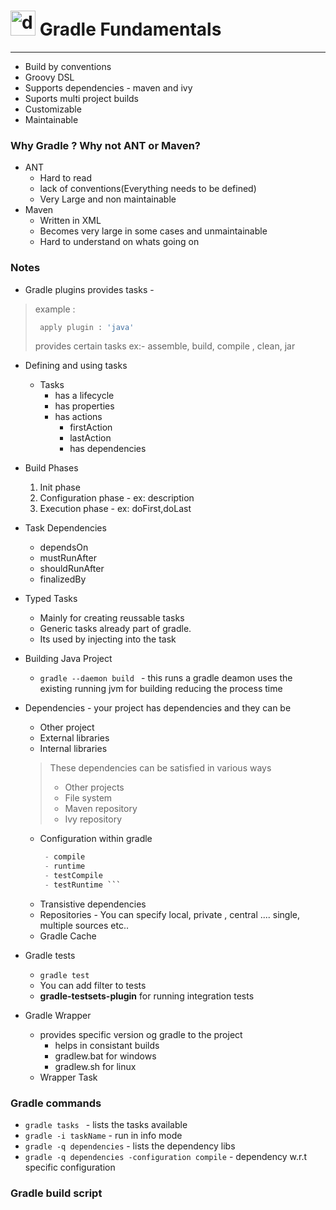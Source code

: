 # <img src="https://projects.eclipse.org/sites/default/files/Logo-200-200.png" alt="drawing" width="40"/> Gradle Fundamentals 
<hr>

- Build by conventions
- Groovy DSL 
- Supports dependencies - maven and ivy
- Suports multi project builds
- Customizable
- Maintainable

### Why Gradle ? Why not ANT or Maven?
- ANT 
    - Hard to read
    - lack of conventions(Everything needs to be defined)
    - Very Large and non maintainable
- Maven
    - Written in XML 
    - Becomes very large in some cases and unmaintainable
    - Hard to understand on whats going on

### Notes
- Gradle plugins provides tasks - 

> example :  
> ```sh
>  apply plugin : 'java'
> ```
> provides certain tasks ex:- assemble, build, compile , clean, jar

- Defining and using tasks
    - Tasks
        - has a lifecycle
        - has properties
        - has actions
            - firstAction
            - lastAction
            - has dependencies
- Build Phases
    1. Init phase 
    2. Configuration phase - ex: description
    3. Execution phase - ex: doFirst,doLast

- Task Dependencies
    - dependsOn
    - mustRunAfter
    - shouldRunAfter
    - finalizedBy
- Typed Tasks 
    - Mainly for creating reussable tasks
    - Generic tasks already part of gradle.
    - Its used by injecting into the task 
- Building Java Project
    - ```gradle --daemon build ``` - this runs a gradle deamon uses the existing running jvm for building reducing the process time 
- Dependencies - your project has dependencies and they can be
    - Other project
    - External libraries
    - Internal libraries
    > These dependencies can be satisfied in various ways
    > - Other projects
    > - File system
    > - Maven repository
    > - Ivy repository
    - Configuration within gradle
       ``` Java plugin introduces
        - compile
        - runtime
        - testCompile
        - testRuntime ```
    - Transistive dependencies
    - Repositories - You can specify local, private , central .... single, multiple sources etc..
    - Gradle Cache 
- Gradle tests
    - ```gradle test```
    - You can add filter to tests    
    - **gradle-testsets-plugin** for running integration tests
- Gradle Wrapper
    - provides specific version og gradle to the project
        - helps in consistant builds
        - gradlew.bat for windows 
        - gradlew.sh for linux
    - Wrapper Task     


### Gradle commands
- ``` gradle tasks  ``` - lists the tasks available
- ``` gradle -i taskName ``` - run in info mode
- ``` gradle -q dependencies ``` - lists the dependency libs
- ``` gradle -q dependencies -configuration compile ``` - dependency w.r.t specific configuration

### Gradle build script  
